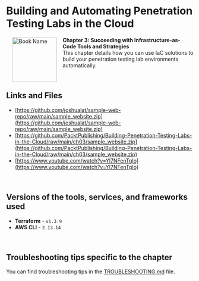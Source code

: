 # Building and Automating Penetration Testing Labs in the Cloud

<a href="https://www.packtpub.com/product/building-and-automating-penetration-testing-labs-in-the-cloud/9781837632398"><img src="https://content.packt.com/B19755/cover_image_small.jpg" alt="Book Name" height="120px" align="left" style="margin: 0px 15px; border-color: white; border-style: solid; border-width: 1px;"></a>

**Chapter 3: Succeeding with Infrastructure-as-Code Tools and Strategies** <br />
This chapter details how you can use IaC solutions to build your penetration testing lab environments automatically.

<br />

## Links and Files

- [https://github.com/joshualat/sample-web-repo/raw/main/sample_website.zip](https://github.com/joshualat/sample-web-repo/raw/main/sample_website.zip)
- [https://github.com/PacktPublishing/Building-Penetration-Testing-Labs-in-the-Cloud/raw/main/ch03/sample_website.zip](https://github.com/PacktPublishing/Building-Penetration-Testing-Labs-in-the-Cloud/raw/main/ch03/sample_website.zip)
- [https://www.youtube.com/watch?v=Yl7NFenTgIo](https://www.youtube.com/watch?v=Yl7NFenTgIo)

<br />

## Versions of the tools, services, and frameworks used 

- **Terraform** - `v1.3.9`
- **AWS CLI** - `2.13.14`

<br />

## Troubleshooting tips specific to the chapter

You can find troubleshooting tips in the [TROUBLESHOOTING.md](../TROUBLESHOOTING.md) file.